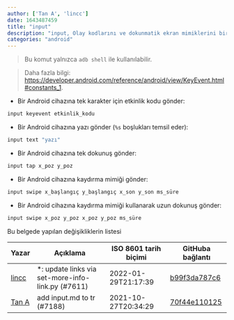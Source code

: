 ```yaml
---
author: ['Tan A', 'lincc']
date: 1643487459
title: "input"
description: "input, Olay kodlarını ve dokunmatik ekran mimiklerini bir Android cihazına yolla."
categories: "android"
---
```

> Bu komut yalnızca `adb shell` ile kullanılabilir.

> Daha fazla bilgi: <https://developer.android.com/reference/android/view/KeyEvent.html#constants_1>.

- Bir Android cihazına tek karakter için etkinlik kodu gönder:

```bash
input keyevent etkinlik_kodu
```

- Bir Android cihazına yazı gönder (`%s` boşlukları temsil eder):

```bash
input text "yazı"
```

- Bir Android cihazına tek dokunuş gönder:

```bash
input tap x_poz y_poz
```

- Bir Android cihazına kaydırma mimiği gönder:

```bash
input swipe x_başlangıç y_başlangıç x_son y_son ms_süre
```

- Bir Android cihazına kaydırma mimiği kullanarak uzun dokunuş gönder:

```bash
input swipe x_poz y_poz x_poz y_poz ms_süre
```
Bu belgede yapılan değişikliklerin listesi


Yazar | Açıklama | ISO 8601 tarih biçimi | GitHuba bağlantı
------|-----|-----|-----
[lincc](mailto:46962923+blueskyson@users.noreply.github.com) | *: update links via set-more-info-link.py (#7611) | 2022-01-29T21:17:39 | [b99f3da787c6](https://github.com/tldr-pages/tldr/commit/b99f3da787c6f43a545b9cb5ebd8265b1367fbc4)
[Tan A](mailto:40173707+yutyo@users.noreply.github.com) | add input.md to tr (#7188) | 2021-10-27T20:34:29 | [70f44e110125](https://github.com/tldr-pages/tldr/commit/70f44e110125e7053a22e12631f2e991b83b85f0)

